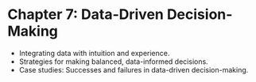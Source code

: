 # Chapter 7: Data-Driven Decision-Making

- Integrating data with intuition and experience.
- Strategies for making balanced, data-informed decisions.
- Case studies: Successes and failures in data-driven decision-making.
